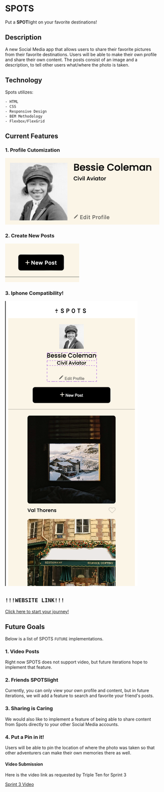 # SPOTS

Put a **SPOT**light on your favorite destinations!

## Description

A new Social Media app that allows users to share their favorite pictures from their favorite destinations. Users will be able to make their own profile and share their own content. The posts consist of an image and a description, to tell other users what/where the photo is taken.

## Technology

Spots utilizes:

    - HTML
    - CSS
    - Responsive Design
    - BEM Methodology
    - Flexbox/FlexGrid

## Current Features

### 1. Profile Cutomization

![Profile Cutomization](./images/demo/profile-cutomization.png)

### 2. Create New Posts

![Add a New Post](./images/demo/New%20Post.png)

### 3. Iphone Compatibility!

![Compatible on Iphones](./images/demo/iphone-compatibility.png)

## `!!!WEBSITE LINK!!!`

[Click here to start your journey!](https://bombingrun3.github.io/se_project_spots/)

## Future Goals

Below is a list of SPOTS `FUTURE` implementations.

### 1. Video Posts

Right now SPOTS does not support video, but future iterations hope to implement that feature.

### 2. Friends **SPOTS**light

Currently, you can only view your own profile and content, but in future iterations, we will add a feature to search and favorite your friend's posts.

### 3. Sharing is Caring

We would also like to implement a feature of being able to share content from Spots directly to your other Social Media accounts.

### 4. Put a Pin in it!

Users will be able to pin the location of where the photo was taken so that other adventurers can make their own memories there as well.

#### Video Submission

Here is the video link as requested by Triple Ten for Sprint 3

[Sprint 3 Video](https://drive.google.com/file/d/1VMLclz9XolGw4z6ifT-qHVvpDvl80IAO/view?usp=sharing)
